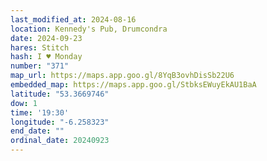 ```yaml
---
last_modified_at: 2024-08-16
location: Kennedy's Pub, Drumcondra
date: 2024-09-23
hares: Stitch
hash: I ♥ Monday
number: "371"
map_url: https://maps.app.goo.gl/8YqB3ovhDisSb22U6
embedded_map: https://maps.app.goo.gl/StbksEWuyEkAU1BaA
latitude: "53.3669746"
dow: 1
time: '19:30'
longitude: "-6.258323"
end_date: ""
ordinal_date: 20240923
---
```

